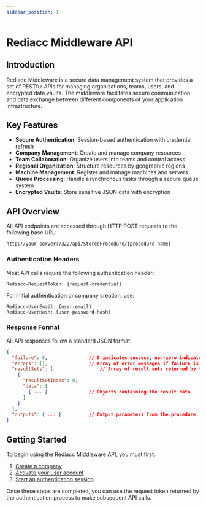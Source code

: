 ```yaml
---
sidebar_position: 1
---
```


# Rediacc Middleware API

## Introduction

Rediacc Middleware is a secure data management system that provides a set of RESTful APIs for managing organizations, teams, users, and encrypted data vaults. The middleware facilitates secure communication and data exchange between different components of your application infrastructure.

## Key Features

- **Secure Authentication**: Session-based authentication with credential refresh
- **Company Management**: Create and manage company resources
- **Team Collaboration**: Organize users into teams and control access
- **Regional Organization**: Structure resources by geographic regions
- **Machine Management**: Register and manage machines and servers
- **Queue Processing**: Handle asynchronous tasks through a secure queue system
- **Encrypted Vaults**: Store sensitive JSON data with encryption

## API Overview

All API endpoints are accessed through HTTP POST requests to the following base URL:

```
http://your-server:7322/api/StoredProcedure/{procedure-name}
```

### Authentication Headers

Most API calls require the following authentication header:

```
Rediacc-RequestToken: {request-credential}
```

For initial authentication or company creation, use:

```
Rediacc-UserEmail: {user-email}
Rediacc-UserHash: {user-password-hash}
```

### Response Format

All API responses follow a standard JSON format:

```json
{
  "failure": 0,               // 0 indicates success, non-zero indicates error
  "errors": [],               // Array of error messages if failure is non-zero
  "resultSets": [                 // Array of result sets returned by the procedure
    {
      "resultSetIndex": 0,
      "data": [
        { ... }               // Objects containing the result data
      ]
    }
  ],
  "outputs": { ... }          // Output parameters from the procedure
}
```

## Getting Started

To begin using the Rediacc Middleware API, you must first:

1. [Create a company](/docs/rest-api/company-management#create-company)
2. [Activate your user account](/docs/rest-api/user-management#enable-user)
3. [Start an authentication session](/docs/rest-api/authentication#create-authentication-request)

Once these steps are completed, you can use the request token returned by the authentication process to make subsequent API calls.
